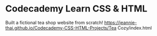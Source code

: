 # Codecademy Learn CSS & HTML

Built a fictional tea shop website from scratch!
https://jeannie-thai.github.io/Codecademy-CSS-HTML-Projects/Tea Cozy/index.html
